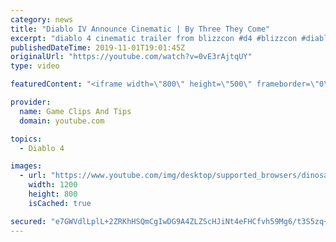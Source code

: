 ```yaml
---
category: news
title: "Diablo IV Announce Cinematic | By Three They Come"
excerpt: "diablo 4 cinematic trailer from blizzcon #d4 #blizzcon #diablo."
publishedDateTime: 2019-11-01T19:01:45Z
originalUrl: "https://youtube.com/watch?v=0vE3rAjtqUY"
type: video

featuredContent: "<iframe width=\"800\" height=\"500\" frameborder=\"0\" src=\"https://www.youtube.com/embed/0vE3rAjtqUY\" allow=\"accelerometer; autoplay; encrypted-media; gyroscope; picture-in-picture\" allowfullscreen></iframe>"

provider:
  name: Game Clips And Tips
  domain: youtube.com

topics:
  - Diablo 4

images:
  - url: "https://www.youtube.com/img/desktop/supported_browsers/dinosaur.png"
    width: 1200
    height: 800
    isCached: true

secured: "e7GWVdlLplL+2ZRKhHSQmCgIwDG9A4ZLZScHJiNt4eFHCfvh59Mg6/t3S5zq+VYf0ztPqMe6jAkTI0r2QjN9aGS7oFeKSM6u1+8a+8XjUkzt4LWTKpIQMtiKLNZHtI5oPkDnGicV+bQaB0Cctwfkb1tXPU6S3KrNft5MQKdW5mSHiUju2paDCtVB5lDABshifYCHtQdXR+urM1694ScFGozAStB/jF0Rh5jglIihOQgKCIvMuP7HYeznmLxlqqMFxupbuIRyh2g9slYAzTPZmYYkK8FKTGptNXirzA4Q9ywf2YQgdrkQSf7yxWD6j4nwRb1P0a+1y9n/Lu6ZtT5HwbSj6OboUMHvLkpjKBtF7zGv6F3ZdqjVfqWxmSClh8TNb1PxHe59Jde1Q6hM6LMsZA==;AF7bxRr3VSqEggrKPYZF9g=="
---
```


